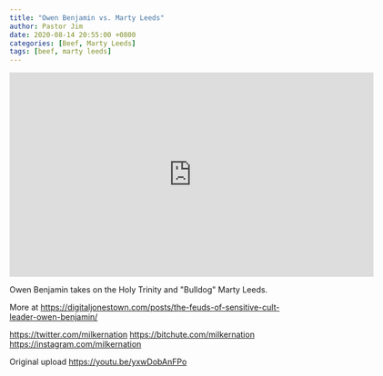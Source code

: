 ```yaml
---
title: "Owen Benjamin vs. Marty Leeds"
author: Pastor Jim
date: 2020-08-14 20:55:00 +0800
categories: [Beef, Marty Leeds]
tags: [beef, marty leeds]
---
```


<iframe width="640" height="360" scrolling="no" frameborder="0" style="border: none;" src="https://www.bitchute.com/embed/hNBuafbapGoV/"></iframe>

Owen Benjamin takes on the Holy Trinity and "Bulldog" Marty Leeds.

More at https://digitaljonestown.com/posts/the-feuds-of-sensitive-cult-leader-owen-benjamin/

https://twitter.com/milkernation
https://bitchute.com/milkernation
https://instagram.com/milkernation

Original upload https://youtu.be/yxwDobAnFPo